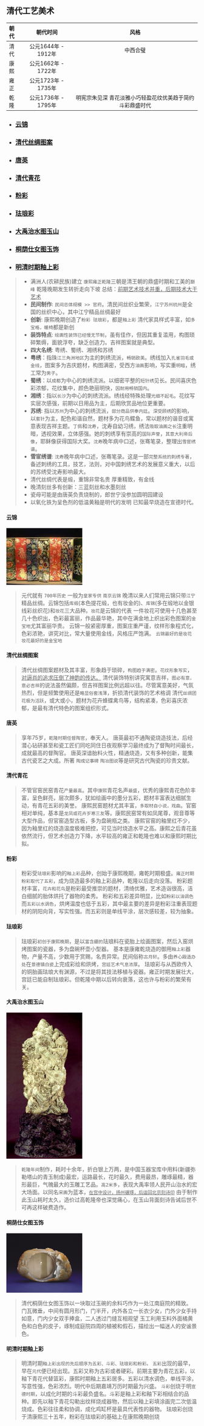 **清代工艺美术**
----------------------------------------------------------------------------------------

| 朝代 | 朝代时间 | 风格 |
| :----  | :----: |:----: |
| 清代 | 公元1644年 - 1912年 | 中西合璧 |
| 康熙 | 公元1662年 - 1722年 |  |
| 雍正 | 公元1723年 - 1735年 |  |
| 乾隆 | 公元1736年 - 1795年 | 明宪宗朱见深 青花淡雅小巧轻盈花纹优美趋于简约 斗彩鼎盛时代 |

- ### [云锦](#云锦)	
- ### [清代丝绸图案](#清代丝绸图案)	
- ### [唐英](#唐英)	
- ### [清代青花](#清代青花)	
- ### [粉彩](#粉彩)	
- ### [珐琅彩](#珐琅彩)	
- ### [大禹治水图玉山](#大禹治水图玉山)	
- ### [桐荫仕女图玉饰](#桐荫仕女图玉饰)	
- ### [明清时期釉上彩](#明清时期釉上彩)	

> - 满洲人(农耕民族)建立 `康熙雍正乾隆`三朝是清王朝的鼎盛时期和工美的`巅峰` 乾隆晚期发生转折走向下坡 总结：<u>前期艺术技术并重，后期技术大于艺术</u>
> - **民间制作**: `民间总体规模 >> 官府`。清民间丝织业繁荣，`江宁苏州杭州`是全国的丝织中心，其中江宁精品丝绸最好
> - **创新**: 康熙晚期创造了`粉彩 珐琅彩`，都是`釉上彩` 清代家具样式丰富，如`多宝格，暖椅`都是新创
> - **装饰特点**: `绘画性装饰已经慢无节制`，虽有佳作，但因其重复滥用，构图琐碎繁缛，面貌浮夸，缺乏创造力。吉祥图案就是典型。
> - **四大名绣**: 粤绣、蜀绣、湘绣和苏绣
> - **粤绣**：指珠`江三角洲地区`为主的刺绣流派，`畅销欧美`。绣线加入`孔雀羽毛或金线`，图案多为吉庆题材，构图满密，受西方`油画`影响，写实重`明暗`，绣工常为`男子`。
> - **蜀绣**：以`成都`为中心的刺绣流派。以细密平整的`短针绣`见长。民间喜庆色彩浓郁，花纹集中，颜色艳丽明快，`因耐用畅销国内`。
> - **湘绣**：指以`长沙`为中心的刺绣流派。绣线经特殊处理`光细不起毛`。花纹写实层次感强，前期以日用品为主，后期欣赏品地位更重要。
> - **苏绣**: 指以`苏州`为中心的刺绣流派，`部分商品供奉内廷`。`深受顾绣`的影响，以`套针`为主，配色和谐自然，题材多为花鸟鲽鱼，常以题材的谐音或寓意表现吉祥主题。`丁佩`和`沈寿`，沈寿自幼习绣，绣法`吸取油画之长`注重明暗，透视效果，立体感强。她的刺绣享有崇高的`国际声誉`，`其意大利帝后像`，耶稣像获得国际大奖。`沈寿`晚年病中口述，张骞笔录，整理出`雪宧绣谱`。
> - **雪宧绣谱**: `沈寿`晚年病中口述，张骞笔录。这是一部`完整系统的刺绣专著`，备述刺绣的工具，技艺，法则，对中国刺绣艺术的发展意义重大，以后的苏绣受沈寿影响最大。
> - 清代丝绸代表是缎，重锦非常名贵 厚重精致，有金线
> - 晚清刻丝多有创新：三蓝刻丝和水墨刻丝
> - 瓷母可能是由唐英负责烧制的，郎世宁没参加圆明园建设
> - 以氧化铁为呈色剂的低温黄釉是明代的发明 已知最早烧造在宣德时代。

#### 云锦
<img src="./assets/云锦.jpeg" width="200px"/>

> 元代就有 `700年历史` 一般为`皇家专供` `南京云锦` 晚清以来人们常用云锦只带`江宁`精品丝绸。云锦包括`库缎`(本色提花缎，也有妆金的)、`库锦`(多在缎地以金银线彩丝织花)和`妆花`三大品种。`妆花`是云锦的代表 一件妆花可使用十几色甚至几十色织出，色彩最富丽，作品最华艳，其中在满金地上织出彩色图案的`金宝地`尤其富丽华贵。
> 云锦一般紧密厚重，图案庄重严谨，纹样形象程式化，色彩浓艳，讲究对比，常大量使用金线，风格庄严饱满。
> `云锦最好的是妆花 妆花最好的是金宝地`

#### 清代丝绸图案
> 清代丝绸图案题材及其丰富，形象趋于琐碎，`构图趋于满密`。`花纹形象写实`，<u>对逼肖的追求压倒了神韵的传达。</u>
> 清代装饰特别讲究寓意吉祥，`图必有意，意必吉祥`的说法虽然偏颇，但吉祥图案比例远超以往。尽管寓意美好，气氛热烈，但是频繁使用还是`略显俗套浅薄`，折损清代装饰的艺术格调
> 清代`丝绸团花极为活跃`，或大或小，题材为花卉蜂蝶禽鸟等，结构紧凑，色彩喜庆浓郁，是最有清代特色的图案组织形式。

#### 唐英
> 享年75岁，`乾隆时期任督陶官`，奉天人。
> 唐英最初不通陶瓷烧造技法，后经潜心钻研甚至和瓷工匠们同吃同住日夜观察学习最终成为了督陶时间最长，成就最高的督陶官。
> 唐英深谙胎料火性，精通烧造，又有多种创新，能集古代瓷艺之大成。所著 `陶成记事碑` `陶冶图说`等是研究古代陶瓷的珍贵文献。

#### 清代青花
> 不管官窑民窑青花`产量最高`。其中`康熙`青花名声`最盛`，优秀的康熙青花色阶丰富，呈色鲜亮，层次颇多，犹如绘画中的墨分五彩，题材丰富表达细腻生动，有青花五彩的美誉。
> 康熙民窑题材尤其丰富，`多取材自小说，戏曲`。官窑相对单纯，基本是`龙凤或花卉岁寒三友`等。康熙民窑常有如凤尾尊，观音尊等大型作品，但官窑造型古板，多为盘碗瓶之类。
> 康熙官窑的釉里红不少，因为釉里红的烧造温度极难把控，可见当时烧造水平之高。康熙之后青花虽依然流行，但艺术创造力下降，水平较高的雍正和乾隆也难以和康熙时期比拟。

#### 粉彩
> 粉彩受`珐琅彩`影响的`釉上彩`品种，创始于康熙晚期，雍乾时期极盛。`雍正时期粉彩取代了五彩`，成为烧造最多的釉上彩品种，乾隆以后走向没落。
> 粉彩题材丰富，`花卉和花鸟`是粉彩最受推崇的题材，清绮优雅，艺术造诣很高，洁白细腻的胎体烘托了器物的柔秀。
> 粉彩和五彩差异明显，比如`粉彩以油调色`而`五彩以水调色`，烘烤温度也低于五彩，其中最主要的差异是粉彩注重表现题材的阴阳向背，写实性强。而五彩则是单线平涂，层次感较差，较为抽象。

#### 珐琅彩
> 珐琅彩`初创于康熙晚期`，是以`富含硼的`珐琅料在瓷胎上绘画图案，然后入窑烘烤图案的瓷器，多为盘碗杯壶小型器。
> 基本是康雍乾烧造的御用`釉上彩`器物，产量不高，少数用于赏赐，名贵异常。民间俗称`古月轩`。多由`养心殿造办处`在`景德镇白瓷`上完成彩绘和烘烤，`宫廷艺术气息浓厚`。
> 珐琅彩与从西欧传入的铜胎画珐琅大有渊源，不过是将其技法移植与瓷器。雍正时期发展壮大，宫廷已能自制珐琅彩。但乾隆中期以后转向衰落，这也许与粉彩的繁荣有关。

#### 大禹治水图玉山
<img src="./assets/大禹治水图玉山.jpeg" width="200px"/>

> `乾隆年间`制作，耗时十余年，折白银上万两，是中国玉器宝库中用料(新疆弥勒塔山的青玉制成)最宏，运路最长，花时最久，费用最昂，雕琢最精，器形最巨，气魄最大的玉雕工艺品。`高2米多`，表现大禹率领人民开山治水的宏大场面。以同名`宋画`为蓝本，<u>`在宫中设计，扬州碾琢，后运回北京刻诗印`</u>
> 由于制作此玉山耗时太久，造价过高乾隆帝也深觉痛心，在玉山背面刻诗告诫后世不可再这样破费造作。

#### 桐荫仕女图玉饰
<img src="./assets/桐荫仕女图玉饰.jpeg" width="200px"/>

> 清代桐荫仕女图玉饰以一块取过玉碗的余料巧作为一处江南庭院的精致。
> 门瓦微垂，中间有圆月形门，门半开，内外各立一长衣少女，门外少女手持如意，门内少女双手捧盒，二人透过门缝互相观望
> 玉工利用玉料外面橘黄色和白色的皮子，琢制成庭院四周的植被和假石，描绘出一幅迷人的安谧景色。

#### 明清时期釉上彩
> 明清时期`釉上彩出现的先后顺序为五彩、斗彩、珐琅彩和粉彩。`
> `五彩`出现的最早，早在`元代`便已经出现。五彩又称为古彩或者硬彩。前期主要为青花五彩，以釉下青花代替篮彩，康熙时期釉上五彩居多。五彩以清水调色，单线平涂，写意性强，色彩浓烈。明代中后期嘉靖万历时期最为兴盛。
> `斗彩`创烧于明`宣德时期`，以成化时期的斗彩最负盛名。斗彩是釉上彩和釉下彩相结合的品种。即先以釉下青花勾勒出纹样烧成器物，然后以釉上彩填涂画完二次低温烧成。色彩往往柔和协调，成化鸡缸杯是最具代表性的器物。
> 珐琅彩创烧于清康熙三十五年，粉彩在珐琅彩的基础上在康熙晚期创烧